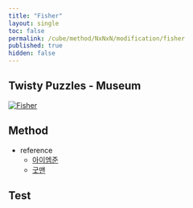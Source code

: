 ```yaml
---
title: "Fisher"
layout: single
toc: false
permalink: /cube/method/NxNxN/modification/fisher
published: true
hidden: false
---
```


<head>
  <base target="_blank">
</head>



## Twisty Puzzles - Museum

<a href="https://twistypuzzles.com/app/museum/museum_showitem.php?pkey=624">
  <img alt="Fisher" src="https://twistypuzzles.com/museum/large/00624-01.jpg">
</a>



## Method

- reference
  - [아이엠준](https://youtu.be/x9SySGU_iqE)
  - [굿맨](https://youtu.be/gELuvKW2Itw)



## Test
